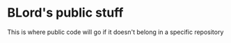 # BLord's public stuff
This is where public code will go if it doesn't belong in a specific repository
